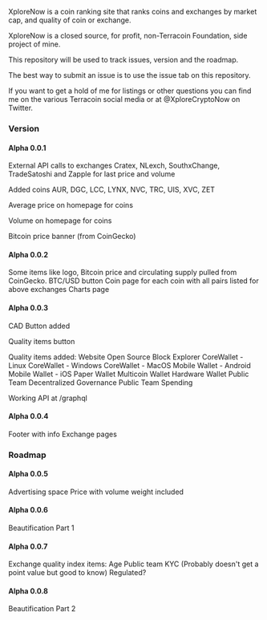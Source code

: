 XploreNow is a coin ranking site that ranks coins and exchanges by market cap, and quality of coin or exchange.

XploreNow is a closed source, for profit, non-Terracoin Foundation, side project of mine.

This repository will be used to track issues, version and the roadmap.

The best way to submit an issue is to use the issue tab on this repository.

If you want to get a hold of me for listings or other questions you can find me on the various Terracoin social media or at @XploreCryptoNow on Twitter.

### Version

#### Alpha 0.0.1

External API calls to exchanges Cratex, NLexch, SouthxChange, TradeSatoshi and Zapple for last price and volume

Added coins AUR, DGC, LCC, LYNX, NVC, TRC, UIS, XVC, ZET

Average price on homepage for coins

Volume on homepage for coins

Bitcoin price banner (from CoinGecko)

#### Alpha 0.0.2

Some items like logo, Bitcoin price and circulating supply pulled from CoinGecko.
BTC/USD button
Coin page for each coin with all pairs listed for above exchanges
Charts page

#### Alpha 0.0.3

CAD Button added

Quality items button

Quality items added:
Website
Open Source 
Block Explorer
CoreWallet - Linux
CoreWallet - Windows
CoreWallet - MacOS
Mobile Wallet - Android
Mobile Wallet - iOS
Paper Wallet
Multicoin Wallet 
Hardware Wallet
Public Team
Decentralized Governance
Public Team Spending

Working API at /graphql

#### Alpha 0.0.4

Footer with info
Exchange pages

### Roadmap

#### Alpha 0.0.5

Advertising space
Price with volume weight included

#### Alpha 0.0.6

Beautification Part 1

#### Alpha 0.0.7

Exchange quality index items:
Age
Public team
KYC (Probably doesn't get a point value but good to know)
Regulated?

#### Alpha 0.0.8

Beautification Part 2

